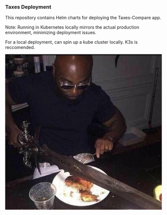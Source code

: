 ### Taxes Deployment

This repository contains Helm charts for deploying the Taxes-Compare app.

Note: Running in Kubernetes locally mirrors the actual production environment, minimizing deployment issues.

For a local deployment, can spin up a kube cluster locally. K3s is reccomended.

![Overkill?](./images/overkill.jpg)
